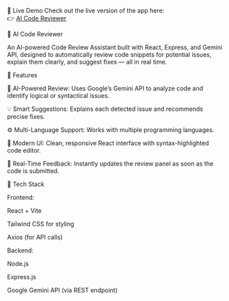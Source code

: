 🔗 Live Demo
Check out the live version of the app here:  
👉 [AI Code Reviewer](https://ai-code-reviewer-sigma-ruddy.vercel.app/)

📘 AI Code Reviewer

An AI-powered Code Review Assistant built with React, Express, and Gemini API, designed to automatically review code snippets for potential issues, explain them clearly, and suggest fixes — all in real time.

🚀 Features

🧠 AI-Powered Review: Uses Google’s Gemini API to analyze code and identify logical or syntactical issues.

💡 Smart Suggestions: Explains each detected issue and recommends precise fixes.

⚙️ Multi-Language Support: Works with multiple programming languages.

🎨 Modern UI: Clean, responsive React interface with syntax-highlighted code editor.

🔄 Real-Time Feedback: Instantly updates the review panel as soon as the code is submitted.

🧩 Tech Stack

Frontend:

React + Vite

Tailwind CSS for styling

Axios (for API calls)

Backend:

Node.js

Express.js

Google Gemini API (via REST endpoint)
